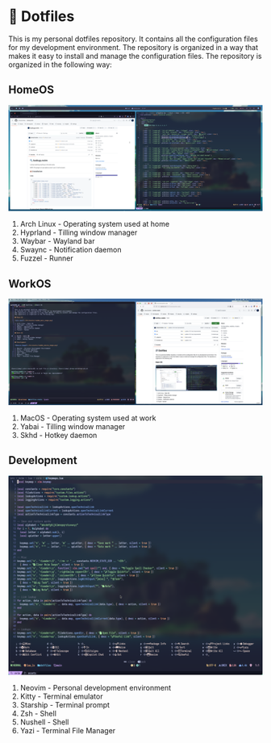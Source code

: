# 📁 Dotfiles

This is my personal dotfiles repository.
It contains all the configuration files for my development environment.
The repository is organized in a way that makes it easy to install and manage the configuration files.
The repository is organized in the following way:

## HomeOS

![Main Environment Image](./etc/assets/readme_main_image.png)

1. Arch Linux - Operating system used at home
1. Hyprland - Tilling window manager
1. Waybar - Wayland bar
1. Swaync - Notification daemon
1. Fuzzel - Runner

## WorkOS

![Work Environment Image](./etc/assets/readme_work_image.png)

1. MacOS - Operating system used at work
1. Yabai - Tilling window manager
1. Skhd - Hotkey daemon

## Development

![Neovim Image](./etc/assets/readme_neovim_image.png)

1. Neovim - Personal development environment
1. Kitty - Terminal emulator
1. Starship - Terminal prompt
1. Zsh - Shell
1. Nushell - Shell
1. Yazi - Terminal File Manager
